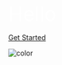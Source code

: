 <span style="color:white; font-size: 30pt;"> Hello </span>

[Get Started](/home)

![color](#000000)
